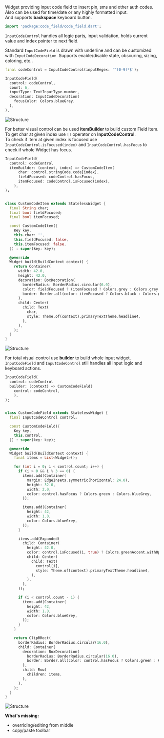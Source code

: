 Widget providing input code field to insert pin, sms and other auth codes.\
Also can be used for time/date or any highly formatted input.\
And supports **backspace** keyboard button.

```dart
import 'package:code_field/code_field.dart';
```

`InputCodeControl` handles all logic parts, input validation, holds current value and index pointer to next field.

Standard `InputCodeField` is drawn with underline and can be customized with `InputCodeDecoration`. Supports enable/disable state, obscuring, sizing, coloring, etc..

```dart
final codeControl = InputCodeControl(inputRegex: '^[0-9]*$');

InputCodeField(
  control: codeControl,
  count: 6,
  inputType: TextInputType.number,
  decoration: InputCodeDecoration(
    focusColor: Colors.blueGrey,
  ),
),
```

![Structure](https://raw.githubusercontent.com/RomanBase/code_field/master/doc/code.png)

For better visual control can be used **itemBuilder** to build custom Field Item.\
To get char at given index use `[]` operator on **InputCodeControl**.\
To check if item at given index is focused use `InputCodeControl.isFocused(index)` and `InputCodeControl.hasFocus` to check if whole Widget has focus.

```dart
InputCodeField(
  control: codeControl
  itemBuilder: (context, index) => CustomCodeItem(
      char: control.stringCode.code[index],
      fieldFocused: codeControl.hasFocus,
      itemFocused: codeControl.isFocused(index),
    ),
);


class CustomCodeItem extends StatelessWidget {
  final String char;
  final bool fieldFocused;
  final bool itemFocused;

  const CustomCodeItem({
    Key key,
    this.char: '',
    this.fieldFocused: false,
    this.itemFocused: false,
  }) : super(key: key);

  @override
  Widget build(BuildContext context) {
    return Container(
      width: 42.0,
      height: 42.0,
      decoration: BoxDecoration(
        borderRadius: BorderRadius.circular(6.0),
        color: fieldFocused ? (itemFocused ? Colors.grey : Colors.grey.withOpacity(0.5)) : Colors.grey.withOpacity(0.25),
        border: Border.all(color: itemFocused ? Colors.black : Colors.grey),
      ),
      child: Center(
        child: Text(
          char,
          style: Theme.of(context).primaryTextTheme.headline4,
        ),
      ),
    );
  }
}
```

![Structure](https://raw.githubusercontent.com/RomanBase/code_field/master/doc/code_item.png)

For total visual control use **builder** to build whole input widget. `InputCodeField` and `InputCodeControl` still handles all input logic and keyboard actions.

```dart
InputCodeField(
  control: codeControl
  builder: (context) => CustomCodeField(
    control: codeControl,
    ),
);


class CustomCodeField extends StatelessWidget {
  final InputCodeControl control;

  const CustomCodeField({
    Key key,
    this.control,
  }) : super(key: key);

  @override
  Widget build(BuildContext context) {
    final items = List<Widget>();

    for (int i = 0; i < control.count; i++) {
      if (i > 0 && i % 3 == 0) {
        items.add(Container(
          margin: EdgeInsets.symmetric(horizontal: 24.0),
          height: 32.0,
          width: 2.0,
          color: control.hasFocus ? Colors.green : Colors.blueGrey,
        ));

        items.add(Container(
          height: 42,
          width: 1.0,
          color: Colors.blueGrey,
        ));
      }

      items.add(Expanded(
        child: Container(
          height: 42.0,
          color: control.isFocused(i, true) ? Colors.greenAccent.withOpacity(0.25) : Colors.transparent,
          child: Center(
            child: Text(
              control[i],
              style: Theme.of(context).primaryTextTheme.headline4,
            ),
          ),
        ),
      ));

      if (i < control.count - 1) {
        items.add(Container(
          height: 42,
          width: 1.0,
          color: Colors.blueGrey,
        ));
      }
    }

    return ClipRRect(
      borderRadius: BorderRadius.circular(16.0),
      child: Container(
        decoration: BoxDecoration(
          borderRadius: BorderRadius.circular(16.0),
          border: Border.all(color: control.hasFocus ? Colors.green : Colors.blueGrey),
        ),
        child: Row(
          children: items,
        ),
      ),
    );
  }
}
```

![Structure](https://raw.githubusercontent.com/RomanBase/code_field/master/doc/code_widget.png)

**What's missing:**
- overriding/editing from middle
- copy/paste toolbar